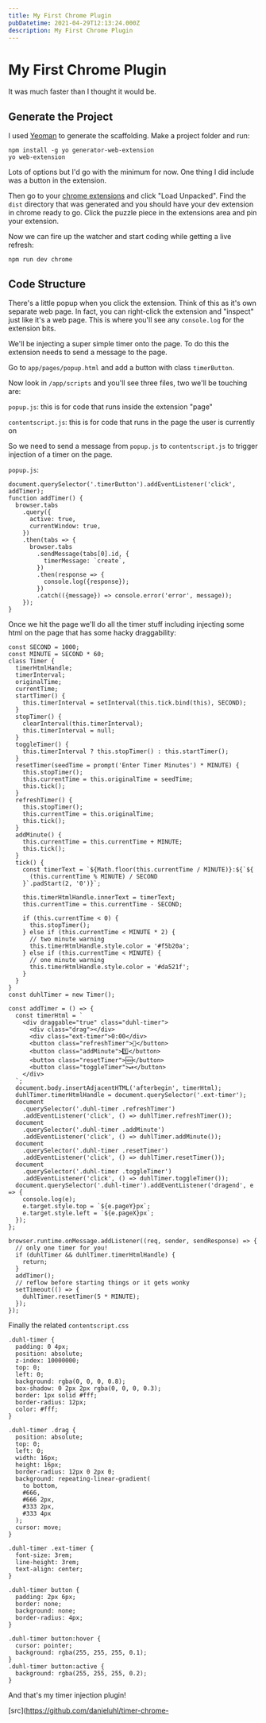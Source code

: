 ```yaml
---
title: My First Chrome Plugin
pubDatetime: 2021-04-29T12:13:24.000Z
description: My First Chrome Plugin
---
```


# My First Chrome Plugin

It was much faster than I thought it would be.

## Generate the Project

I used [Yeoman](https://yeoman.io/) to generate the scaffolding. Make a project folder and run:

```
npm install -g yo generator-web-extension
yo web-extension
```

Lots of options but I'd go with the minimum for now. One thing I did include was a button in the extension.

Then go to your [chrome extensions](chrome://extensions/) and click "Load Unpacked". Find the `dist` directory that was generated and you should have your dev extension in chrome ready to go. Click the puzzle piece in the extensions area and pin your extension.

Now we can fire up the watcher and start coding while getting a live refresh:

```
npm run dev chrome
```

## Code Structure

There's a little popup when you click the extension. Think of this as it's own separate web page. In fact, you can right-click the extension and "inspect" just like it's a web page. This is where you'll see any `console.log` for the extension bits.

We'll be injecting a super simple timer onto the page. To do this the extension needs to send a message to the page.

Go to `app/pages/popup.html` and add a button with class `timerButton`.

Now look in `/app/scripts` and you'll see three files, two we'll be touching are:

`popup.js`: this is for code that runs inside the extension "page"

`contentscript.js`: this is for code that runs in the page the user is currently on

So we need to send a message from `popup.js` to `contentscript.js` to trigger injection of a timer on the page.

`popup.js`:

```
document.querySelector('.timerButton').addEventListener('click', addTimer);
function addTimer() {
  browser.tabs
    .query({
      active: true,
      currentWindow: true,
    })
    .then(tabs => {
      browser.tabs
        .sendMessage(tabs[0].id, {
          timerMessage: `create`,
        })
        .then(response => {
          console.log({response});
        })
        .catch(({message}) => console.error('error', message));
    });
}

```

Once we hit the page we'll do all the timer stuff including injecting some html on the page that has some hacky draggability:

```
const SECOND = 1000;
const MINUTE = SECOND * 60;
class Timer {
  timerHtmlHandle;
  timerInterval;
  originalTime;
  currentTime;
  startTimer() {
    this.timerInterval = setInterval(this.tick.bind(this), SECOND);
  }
  stopTimer() {
    clearInterval(this.timerInterval);
    this.timerInterval = null;
  }
  toggleTimer() {
    this.timerInterval ? this.stopTimer() : this.startTimer();
  }
  resetTimer(seedTime = prompt('Enter Timer Minutes') * MINUTE) {
    this.stopTimer();
    this.currentTime = this.originalTime = seedTime;
    this.tick();
  }
  refreshTimer() {
    this.stopTimer();
    this.currentTime = this.originalTime;
    this.tick();
  }
  addMinute() {
    this.currentTime = this.currentTime + MINUTE;
    this.tick();
  }
  tick() {
    const timerText = `${Math.floor(this.currentTime / MINUTE)}:${`${
      (this.currentTime % MINUTE) / SECOND
    }`.padStart(2, '0')}`;

    this.timerHtmlHandle.innerText = timerText;
    this.currentTime = this.currentTime - SECOND;

    if (this.currentTime < 0) {
      this.stopTimer();
    } else if (this.currentTime < MINUTE * 2) {
      // two minute warning
      this.timerHtmlHandle.style.color = '#f5b20a';
    } else if (this.currentTime < MINUTE) {
      // one minute warning
      this.timerHtmlHandle.style.color = '#da521f';
    }
  }
}
const duhlTimer = new Timer();

const addTimer = () => {
  const timerHtml = `
    <div draggable="true" class="duhl-timer">
      <div class="drag"></div>
      <div class="ext-timer">0:00</div>
      <button class="refreshTimer">🔂</button>
      <button class="addMinute">1️⃣</button>
      <button class="resetTimer">🆕</button>
      <button class="toggleTimer">⏯</button>
    </div>
  `;
  document.body.insertAdjacentHTML('afterbegin', timerHtml);
  duhlTimer.timerHtmlHandle = document.querySelector('.ext-timer');
  document
    .querySelector('.duhl-timer .refreshTimer')
    .addEventListener('click', () => duhlTimer.refreshTimer());
  document
    .querySelector('.duhl-timer .addMinute')
    .addEventListener('click', () => duhlTimer.addMinute());
  document
    .querySelector('.duhl-timer .resetTimer')
    .addEventListener('click', () => duhlTimer.resetTimer());
  document
    .querySelector('.duhl-timer .toggleTimer')
    .addEventListener('click', () => duhlTimer.toggleTimer());
  document.querySelector('.duhl-timer').addEventListener('dragend', e => {
    console.log(e);
    e.target.style.top = `${e.pageY}px`;
    e.target.style.left = `${e.pageX}px`;
  });
};

browser.runtime.onMessage.addListener((req, sender, sendResponse) => {
  // only one timer for you!
  if (duhlTimer && duhlTimer.timerHtmlHandle) {
    return;
  }
  addTimer();
  // reflow before starting things or it gets wonky
  setTimeout(() => {
    duhlTimer.resetTimer(5 * MINUTE);
  });
});

```

Finally the related `contentscript.css`

```
.duhl-timer {
  padding: 0 4px;
  position: absolute;
  z-index: 10000000;
  top: 0;
  left: 0;
  background: rgba(0, 0, 0, 0.8);
  box-shadow: 0 2px 2px rgba(0, 0, 0, 0.3);
  border: 1px solid #fff;
  border-radius: 12px;
  color: #fff;
}

.duhl-timer .drag {
  position: absolute;
  top: 0;
  left: 0;
  width: 16px;
  height: 16px;
  border-radius: 12px 0 2px 0;
  background: repeating-linear-gradient(
    to bottom,
    #666,
    #666 2px,
    #333 2px,
    #333 4px
  );
  cursor: move;
}

.duhl-timer .ext-timer {
  font-size: 3rem;
  line-height: 3rem;
  text-align: center;
}

.duhl-timer button {
  padding: 2px 6px;
  border: none;
  background: none;
  border-radius: 4px;
}

.duhl-timer button:hover {
  cursor: pointer;
  background: rgba(255, 255, 255, 0.1);
}
.duhl-timer button:active {
  background: rgba(255, 255, 255, 0.2);
}

```

And that's my timer injection plugin!

[src](https://github.com/danieluhl/timer-chrome-
